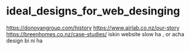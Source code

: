 # ideal_designs_for_web_desinging
https://donovangroup.com/history
https://www.airlab.co.nz/our-story
https://breenhomes.co.nz/case-studies/ iskin website slow ha , or acha design bi ni ha


